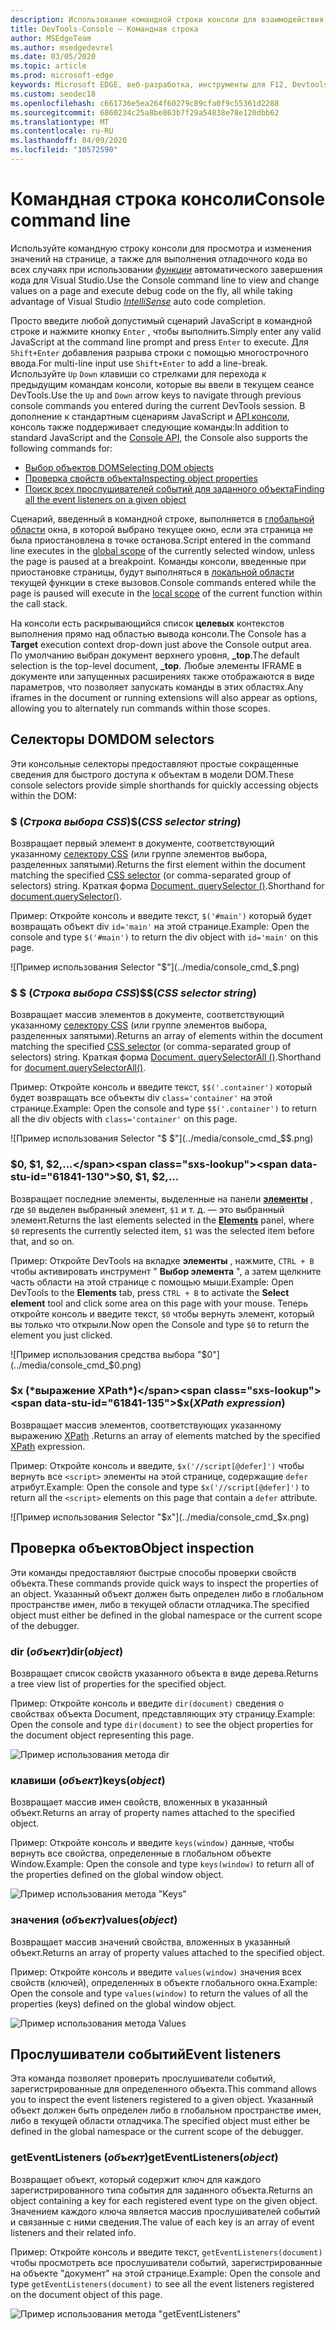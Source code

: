 ```yaml
---
description: Использование командной строки консоли для взаимодействия с запущенной страницей
title: DevTools-Console — Командная строка
author: MSEdgeTeam
ms.author: msedgedevrel
ms.date: 03/05/2020
ms.topic: article
ms.prod: microsoft-edge
keywords: Microsoft EDGE, веб-разработка, инструменты для F12, Devtools, Командная строка консоли
ms.custom: seodec18
ms.openlocfilehash: c661736e5ea264f60279c89cfa0f9c55361d2288
ms.sourcegitcommit: 6860234c25a8be863b7f29a54838e78e120dbb62
ms.translationtype: MT
ms.contentlocale: ru-RU
ms.lasthandoff: 04/09/2020
ms.locfileid: "10572590"
---
```

# <span data-ttu-id="61841-104">Командная строка консоли</span><span class="sxs-lookup"><span data-stu-id="61841-104">Console command line</span></span>

<span data-ttu-id="61841-105">Используйте командную строку консоли для просмотра и изменения значений на странице, а также для выполнения отладочного кода во всех случаях при использовании [*функции*](/visualstudio/ide/javascript-intellisense) автоматического завершения кода для Visual Studio.</span><span class="sxs-lookup"><span data-stu-id="61841-105">Use the Console command line to view and change values on a page and execute debug code on the fly, all while taking advantage of Visual Studio [*IntelliSense*](/visualstudio/ide/javascript-intellisense) auto code completion.</span></span> 

<span data-ttu-id="61841-106">Просто введите любой допустимый сценарий JavaScript в командной строке и нажмите кнопку `Enter` , чтобы выполнить.</span><span class="sxs-lookup"><span data-stu-id="61841-106">Simply enter any valid JavaScript at the command line prompt and press `Enter` to execute.</span></span> <span data-ttu-id="61841-107">Для `Shift+Enter` добавления разрыва строки с помощью многострочного ввода.</span><span class="sxs-lookup"><span data-stu-id="61841-107">For multi-line input use `Shift+Enter` to add a line-break.</span></span> <span data-ttu-id="61841-108">Используйте `Up` `Down` клавиши со стрелками для перехода к предыдущим командам консоли, которые вы ввели в текущем сеансе DevTools.</span><span class="sxs-lookup"><span data-stu-id="61841-108">Use the `Up` and `Down` arrow keys to navigate through previous console commands you entered during the current  DevTools session.</span></span> <span data-ttu-id="61841-109">В дополнение к стандартным сценариям JavaScript и [API консоли](./console-api.md), консоль также поддерживает следующие команды:</span><span class="sxs-lookup"><span data-stu-id="61841-109">In addition to standard JavaScript and the [Console API](./console-api.md), the Console also supports the following commands for:</span></span>

 - [<span data-ttu-id="61841-110">Выбор объектов DOM</span><span class="sxs-lookup"><span data-stu-id="61841-110">Selecting DOM objects</span></span>](#dom-selectors)
 - [<span data-ttu-id="61841-111">Проверка свойств объекта</span><span class="sxs-lookup"><span data-stu-id="61841-111">Inspecting object properties</span></span>](#object-inspection)
 - [<span data-ttu-id="61841-112">Поиск всех прослушивателей событий для заданного объекта</span><span class="sxs-lookup"><span data-stu-id="61841-112">Finding all the event listeners on a given object</span></span>](#event-listeners)

<span data-ttu-id="61841-113">Сценарий, введенный в командной строке, выполняется в [глобальной области](/scripting/javascript/advanced/variable-scope-javascript) окна, в которой выбрано текущее окно, если эта страница не была приостановлена в точке останова.</span><span class="sxs-lookup"><span data-stu-id="61841-113">Script entered in the command line executes in the [global scope](/scripting/javascript/advanced/variable-scope-javascript) of the currently selected window, unless the page is paused at a breakpoint.</span></span> <span data-ttu-id="61841-114">Команды консоли, введенные при приостановке страницы, будут выполняться в [локальной области](/scripting/javascript/advanced/variable-scope-javascript) текущей функции в стеке вызовов.</span><span class="sxs-lookup"><span data-stu-id="61841-114">Console commands entered while the page is paused will execute in the [local scope](/scripting/javascript/advanced/variable-scope-javascript) of the current function within the call stack.</span></span>

<span data-ttu-id="61841-115">На консоли есть раскрывающийся список **целевых** контекстов выполнения прямо над областью вывода консоли.</span><span class="sxs-lookup"><span data-stu-id="61841-115">The Console has a **Target** execution context drop-down just above the Console output area.</span></span> <span data-ttu-id="61841-116">По умолчанию выбран документ верхнего уровня, **_top**.</span><span class="sxs-lookup"><span data-stu-id="61841-116">The default selection is the top-level document, **_top**.</span></span> <span data-ttu-id="61841-117">Любые элементы IFRAME в документе или запущенных расширениях также отображаются в виде параметров, что позволяет запускать команды в этих областях.</span><span class="sxs-lookup"><span data-stu-id="61841-117">Any iframes in the document or running extensions will also appear as options, allowing you to alternately run commands within those scopes.</span></span>

## <span data-ttu-id="61841-118">Селекторы DOM</span><span class="sxs-lookup"><span data-stu-id="61841-118">DOM selectors</span></span>
<span data-ttu-id="61841-119">Эти консольные селекторы предоставляют простые сокращенные сведения для быстрого доступа к объектам в модели DOM.</span><span class="sxs-lookup"><span data-stu-id="61841-119">These console selectors provide simple shorthands for quickly accessing objects within the DOM:</span></span>

### <span data-ttu-id="61841-120">$ (*Строка выбора CSS*)</span><span class="sxs-lookup"><span data-stu-id="61841-120">$(*CSS selector string*)</span></span>
<span data-ttu-id="61841-121">Возвращает первый элемент в документе, соответствующий указанному [селектору CSS](https://developer.mozilla.org/docs/Learn/CSS/Introduction_to_CSS/Selectors) (или группе элементов выбора, разделенных запятыми).</span><span class="sxs-lookup"><span data-stu-id="61841-121">Returns the first element within the document matching the specified [CSS selector](https://developer.mozilla.org/docs/Learn/CSS/Introduction_to_CSS/Selectors)  (or comma-separated group of selectors) string.</span></span> <span data-ttu-id="61841-122">Краткая форма [Document. querySelector ()](https://developer.mozilla.org/docs/Web/API/Document/querySelector).</span><span class="sxs-lookup"><span data-stu-id="61841-122">Shorthand for [document.querySelector()](https://developer.mozilla.org/docs/Web/API/Document/querySelector).</span></span>

<span data-ttu-id="61841-123">Пример: Откройте консоль и введите текст, `$('#main')` который будет возвращать объект div `id='main'` на этой странице.</span><span class="sxs-lookup"><span data-stu-id="61841-123">Example: Open the console and type `$('#main')` to return the div object with `id='main'` on this page.</span></span>

![Пример использования Selector "$"](../media/console_cmd_$.png)

### <span data-ttu-id="61841-125">$ $ (*Строка выбора CSS*)</span><span class="sxs-lookup"><span data-stu-id="61841-125">$$(*CSS selector string*)</span></span>
<span data-ttu-id="61841-126">Возвращает массив элементов в документе, соответствующий указанному [селектору CSS](https://developer.mozilla.org/docs/Learn/CSS/Introduction_to_CSS/Selectors) (или группе элементов выбора, разделенных запятыми).</span><span class="sxs-lookup"><span data-stu-id="61841-126">Returns an array of elements within the document matching the specified [CSS selector](https://developer.mozilla.org/docs/Learn/CSS/Introduction_to_CSS/Selectors)  (or comma-separated group of selectors) string.</span></span> <span data-ttu-id="61841-127">Краткая форма [Document. querySelectorAll ()](https://developer.mozilla.org/docs/Web/API/Document/querySelectorAll).</span><span class="sxs-lookup"><span data-stu-id="61841-127">Shorthand for [document.querySelectorAll()](https://developer.mozilla.org/docs/Web/API/Document/querySelectorAll).</span></span>

<span data-ttu-id="61841-128">Пример: Откройте консоль и введите текст, `$$('.container')` который будет возвращать все объекты div `class='container'` на этой странице.</span><span class="sxs-lookup"><span data-stu-id="61841-128">Example: Open the console and type `$$('.container')` to return all the div objects with `class='container'` on this page.</span></span>

![Пример использования Selector "$ $"](../media/console_cmd_$$.png)

### <span data-ttu-id="61841-130">$0, $1, $2,...</span><span class="sxs-lookup"><span data-stu-id="61841-130">$0, $1, $2,...</span></span>
<span data-ttu-id="61841-131">Возвращает последние элементы, выделенные на панели [**элементы**](../elements.md) , где `$0` выделен выбранный элемент, `$1` и т. д. — это выбранный элемент.</span><span class="sxs-lookup"><span data-stu-id="61841-131">Returns the last elements selected in the [**Elements**](../elements.md) panel, where `$0` represents the currently selected item, `$1` was the selected item before that, and so on.</span></span>

<span data-ttu-id="61841-132">Пример: Откройте DevTools на вкладке **элементы** , нажмите, `CTRL + B` чтобы активировать инструмент " **Выбор элемента** ", а затем щелкните часть области на этой странице с помощью мыши.</span><span class="sxs-lookup"><span data-stu-id="61841-132">Example: Open  DevTools to the **Elements** tab, press `CTRL + B` to activate the **Select element** tool and click some area on this page with your mouse.</span></span> <span data-ttu-id="61841-133">Теперь откройте консоль и введите текст, `$0` чтобы вернуть элемент, который вы только что открыли.</span><span class="sxs-lookup"><span data-stu-id="61841-133">Now open the Console and type `$0` to return the element you just clicked.</span></span>

![Пример использования средства выбора "$0"](../media/console_cmd_$0.png)

### <span data-ttu-id="61841-135">$x (*выражение XPath*)</span><span class="sxs-lookup"><span data-stu-id="61841-135">$x(*XPath expression*)</span></span>
<span data-ttu-id="61841-136">Возвращает массив элементов, соответствующих указанному выражению [XPath](https://developer.mozilla.org/docs/Introduction_to_using_XPath_in_JavaScript) .</span><span class="sxs-lookup"><span data-stu-id="61841-136">Returns an array of elements matched by the specified [XPath](https://developer.mozilla.org/docs/Introduction_to_using_XPath_in_JavaScript) expression.</span></span> 

<span data-ttu-id="61841-137">Пример: Откройте консоль и введите, `$x('//script[@defer]')` чтобы вернуть все `<script>` элементы на этой странице, содержащие `defer` атрибут.</span><span class="sxs-lookup"><span data-stu-id="61841-137">Example: Open the console and type `$x('//script[@defer]')` to return all the `<script>` elements on this page that contain a `defer` attribute.</span></span>

![Пример использования Selector "$x"](../media/console_cmd_$x.png)

## <span data-ttu-id="61841-139">Проверка объектов</span><span class="sxs-lookup"><span data-stu-id="61841-139">Object inspection</span></span>

<span data-ttu-id="61841-140">Эти команды предоставляют быстрые способы проверки свойств объекта.</span><span class="sxs-lookup"><span data-stu-id="61841-140">These commands provide quick ways to inspect the properties of an object.</span></span> <span data-ttu-id="61841-141">Указанный объект должен быть определен либо в глобальном пространстве имен, либо в текущей области отладчика.</span><span class="sxs-lookup"><span data-stu-id="61841-141">The specified object must either be defined in the global namespace or the current scope of the debugger.</span></span>

### <span data-ttu-id="61841-142">dir (*объект*)</span><span class="sxs-lookup"><span data-stu-id="61841-142">dir(*object*)</span></span>
<span data-ttu-id="61841-143">Возвращает список свойств указанного объекта в виде дерева.</span><span class="sxs-lookup"><span data-stu-id="61841-143">Returns a tree view list of properties for the specified object.</span></span>

<span data-ttu-id="61841-144">Пример: Откройте консоль и введите `dir(document)` сведения о свойствах объекта Document, представляющих эту страницу.</span><span class="sxs-lookup"><span data-stu-id="61841-144">Example: Open the console and type `dir(document)` to see the object properties for the document object representing this page.</span></span>

![Пример использования метода dir](../media/console_cmd_dir.png)

### <span data-ttu-id="61841-146">клавиши (*объект*)</span><span class="sxs-lookup"><span data-stu-id="61841-146">keys(*object*)</span></span>
<span data-ttu-id="61841-147">Возвращает массив имен свойств, вложенных в указанный объект.</span><span class="sxs-lookup"><span data-stu-id="61841-147">Returns an array of property names attached to the specified object.</span></span>

<span data-ttu-id="61841-148">Пример: Откройте консоль и введите `keys(window)` данные, чтобы вернуть все свойства, определенные в глобальном объекте Window.</span><span class="sxs-lookup"><span data-stu-id="61841-148">Example: Open the console and type `keys(window)` to return all of the properties defined on the global window object.</span></span>

![Пример использования метода "Keys"](../media/console_cmd_keys.png)

### <span data-ttu-id="61841-150">значения (*объект*)</span><span class="sxs-lookup"><span data-stu-id="61841-150">values(*object*)</span></span>
<span data-ttu-id="61841-151">Возвращает массив значений свойства, вложенных в указанный объект.</span><span class="sxs-lookup"><span data-stu-id="61841-151">Returns an array of property values attached to the specified object.</span></span>

<span data-ttu-id="61841-152">Пример: Откройте консоль и введите `values(window)` значения всех свойств (ключей), определенных в объекте глобального окна.</span><span class="sxs-lookup"><span data-stu-id="61841-152">Example: Open the console and type `values(window)` to return the values of all the properties (keys) defined on the global window object.</span></span>

![Пример использования метода Values](../media/console_cmd_values.png)

## <span data-ttu-id="61841-154">Прослушиватели событий</span><span class="sxs-lookup"><span data-stu-id="61841-154">Event listeners</span></span>

<span data-ttu-id="61841-155">Эта команда позволяет проверить прослушиватели событий, зарегистрированные для определенного объекта.</span><span class="sxs-lookup"><span data-stu-id="61841-155">This command allows you to inspect the event listeners registered to a given object.</span></span> <span data-ttu-id="61841-156">Указанный объект должен быть определен либо в глобальном пространстве имен, либо в текущей области отладчика.</span><span class="sxs-lookup"><span data-stu-id="61841-156">The specified object must either be defined in the global namespace or the current scope of the  debugger.</span></span>

### <span data-ttu-id="61841-157">getEventListeners (*объект*)</span><span class="sxs-lookup"><span data-stu-id="61841-157">getEventListeners(*object*)</span></span>
<span data-ttu-id="61841-158">Возвращает объект, который содержит ключ для каждого зарегистрированного типа события для заданного объекта.</span><span class="sxs-lookup"><span data-stu-id="61841-158">Returns an object containing a key for each registered event type on the given object.</span></span> <span data-ttu-id="61841-159">Значением каждого ключа является массив прослушивателей событий и связанные с ними сведения.</span><span class="sxs-lookup"><span data-stu-id="61841-159">The value of each key is an array of event listeners and their related info.</span></span> 

<span data-ttu-id="61841-160">Пример: Откройте консоль и введите текст, `getEventListeners(document)` чтобы просмотреть все прослушиватели событий, зарегистрированные на объекте "документ" на этой странице.</span><span class="sxs-lookup"><span data-stu-id="61841-160">Example: Open the console and type `getEventListeners(document)` to see all the event listeners registered on the document object of this page.</span></span>

![Пример использования метода "getEventListeners"](../media/console_cmd_getEventListeners.png)
